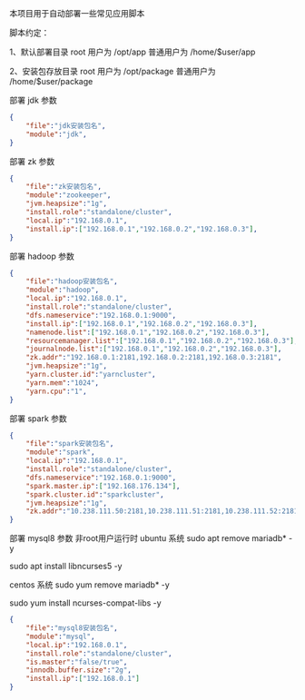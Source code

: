 本项目用于自动部署一些常见应用脚本

脚本约定：

1、默认部署目录 root 用户为 /opt/app 普通用户为 /home/$user/app

2、安装包存放目录  root 用户为 /opt/package 普通用户为 /home/$user/package



部署 jdk 参数

```json
{
    "file":"jdk安装包名",
    "module":"jdk",
}
```

部署 zk 参数

```json
{
    "file":"zk安装包名",
    "module":"zookeeper",
    "jvm.heapsize":"1g",
    "install.role":"standalone/cluster",
    "local.ip":"192.168.0.1",
    "install.ip":["192.168.0.1","192.168.0.2","192.168.0.3"],
}
```

部署 hadoop 参数

```json
{
    "file":"hadoop安装包名",
    "module":"hadoop",
    "local.ip":"192.168.0.1",
    "install.role":"standalone/cluster",
    "dfs.nameservice":"192.168.0.1:9000",
    "install.ip":["192.168.0.1","192.168.0.2","192.168.0.3"],
    "namenode.list":["192.168.0.1","192.168.0.2","192.168.0.3"],
    "resourcemanager.list":["192.168.0.1","192.168.0.2","192.168.0.3"],
    "journalnode.list":["192.168.0.1","192.168.0.2","192.168.0.3"],
    "zk.addr":"192.168.0.1:2181,192.168.0.2:2181,192.168.0.3:2181",
    "jvm.heapsize":"1g",
    "yarn.cluster.id":"yarncluster",
    "yarn.mem":"1024",
    "yarn.cpu":"1",
}
```

 部署 spark 参数

```json
{
    "file":"spark安装包名",
    "module":"spark",
    "local.ip":"192.168.0.1",
    "install.role":"standalone/cluster",
    "dfs.nameservice":"192.168.0.1:9000",
    "spark.master.ip":["192.168.176.134"],
    "spark.cluster.id":"sparkcluster",
    "jvm.heapsize":"1g",
    "zk.addr":"10.238.111.50:2181,10.238.111.51:2181,10.238.111.52:2181",
}
```

 部署 mysql8 参数
非root用户运行时
ubuntu 系统
sudo apt remove mariadb* -y

sudo apt install libncurses5 -y

centos 系统
sudo yum remove mariadb* -y

sudo yum install ncurses-compat-libs -y
```json
{
    "file":"mysql8安装包名",
    "module":"mysql",
    "local.ip":"192.168.0.1",
    "install.role":"standalone/cluster",
    "is.master":"false/true",
    "innodb.buffer.size":"2g",
    "install.ip":["192.168.0.1"]
}
```


